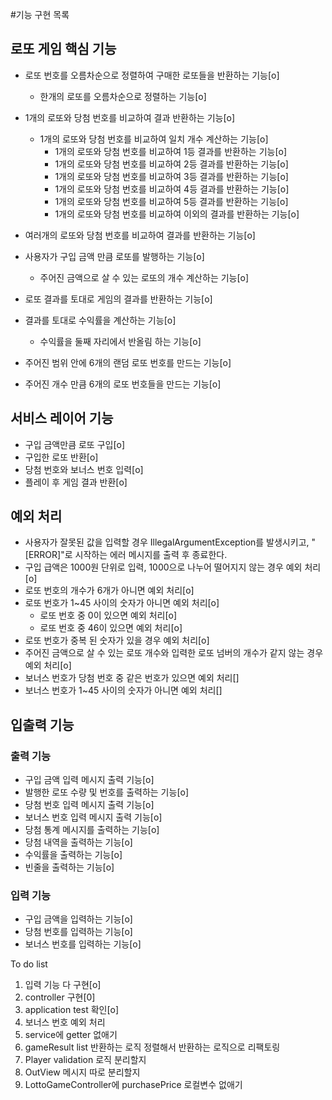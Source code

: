 #기능 구현 목록


## 로또 게임 핵심 기능
- 로또 번호를 오름차순으로 정렬하여 구매한 로또들을 반환하는 기능[o]
  - 한개의 로또를 오름차순으로 정렬하는 기능[o]
  
- 1개의 로또와 당첨 번호를 비교하여 결과 반환하는 기능[o]
  - 1개의 로또와 당첨 번호를 비교하여 일치 개수 계산하는 기능[o]
    - 1개의 로또와 당첨 번호를 비교하여 1등 결과를 반환하는 기능[o]
    - 1개의 로또와 당첨 번호를 비교하여 2등 결과를 반환하는 기능[o]
    - 1개의 로또와 당첨 번호를 비교하여 3등 결과를 반환하는 기능[o]
    - 1개의 로또와 당첨 번호를 비교하여 4등 결과를 반환하는 기능[o]
    - 1개의 로또와 당첨 번호를 비교하여 5등 결과를 반환하는 기능[o]
    - 1개의 로또와 당첨 번호를 비교하여 이외의 결과를 반환하는 기능[o]
- 여러개의 로또와 당첨 번호를 비교하여 결과를 반환하는 기능[o]

- 사용자가 구입 금액 만큼 로또를 발행하는 기능[o]
  - 주어진 금액으로 살 수 있는 로또의 개수 계산하는 기능[o]
- 로또 결과를 토대로 게임의 결과를 반환하는 기능[o]
- 결과를 토대로 수익률을 계산하는 기능[o]
  - 수익률을 둘째 자리에서 반올림 하는 기능[o]

- 주어진 범위 안에 6개의 랜덤 로또 번호를 만드는 기능[o]
- 주어진 개수 만큼 6개의 로또 번호들을 만드는 기능[o]

## 서비스 레이어 기능
- 구입 금액만큼 로또 구입[o]
- 구입한 로또 반환[o]
- 당첨 번호와 보너스 번호 입력[o]
- 플레이 후 게임 결과 반환[o]

## 예외 처리
- 사용자가 잘못된 값을 입력할 경우 IllegalArgumentException를 발생시키고, 
  "[ERROR]"로 시작하는 에러 메시지를 출력 후 종료한다.
- 구입 급액은 1000원 단위로 입력, 1000으로 나누어 떨어지지 않는 경우 예외 처리[o]
- 로또 번호의 개수가 6개가 아니면 예외 처리[o]
- 로또 번호가 1~45 사이의 숫자가 아니면 예외 처리[o]
  - 로또 번호 중 0이 있으면 예외 처리[o]
  - 로또 번호 중 46이 있으면 예외 처리[o]
- 로또 번호가 중복 된 숫자가 있을 경우 예외 처리[o]
- 주어진 금액으로 살 수 있는 로또 개수와 입력한 로또 넘버의 개수가 같지 않는 경우 예외 처리[o]
- 보너스 번호가 당첨 번호 중 같은 번호가 있으면 예외 처리[]
- 보너스 번호가 1~45 사이의 숫자가 아니면 예외 처리[]


## 입출력 기능 
### 출력 기능
- 구입 금액 입력 메시지 출력 기능[o]
- 발행한 로또 수량 및 번호를 출력하는 기능[o]
- 당첨 번호 입력 메시지 출력 기능[o]
- 보너스 번호 입력 메시지 출력 기능[o]
- 당첨 통계 메시지를 출력하는 기능[o]
- 당첨 내역을 출력하는 기능[o]
- 수익률을 출력하는 기능[o]
- 빈줄을 출력하는 기능[o]

### 입력 기능
- 구입 금액을 입력하는 기능[o]
- 당첨 번호를 입력하는 기능[o]
- 보너스 번호를 입력하는 기능[o]

To do list
1. 입력 기능 다 구현[o]
2. controller 구현[0]
3. application test 확인[o]
4. 보너스 번호 예외 처리
5. service에 getter 없애기
6. gameResult list 반환하는 로직 정렬해서 반환하는 로직으로 리팩토링
7. Player validation 로직 분리할지
8. OutView 메시지 따로 분리할지
9. LottoGameController에 purchasePrice 로컬변수 없애기
